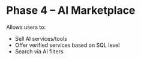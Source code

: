 # Phase 4 – AI Marketplace

Allows users to:
- Sell AI services/tools
- Offer verified services based on SQL level
- Search via AI filters